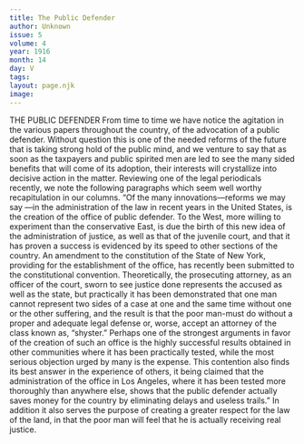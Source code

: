 ```yaml
---
title: The Public Defender
author: Unknown
issue: 5
volume: 4
year: 1916
month: 14
day: V
tags:
layout: page.njk
image:
---
```

THE PUBLIC DEFENDER       From time to time we have notice the agitation in the various papers throughout the country, of the advocation of a public defender. Without question this is one of the needed reforms of the future that is taking strong hold of the public mind, and we venture to say that as soon as the taxpayers and public spirited men are led to see the many sided benefits that will come of its adoption, their interests will crystallize into decisive action in the matter.       Reviewing one of the legal periodicals recently, we note the following paragraphs which seem well worthy recapitulation in our columns.       “Of the many innovations—reforms we may say —in the administration of the law in recent years in the United States, is the creation of the office of public defender. To the West, more willing to experiment than the conservative East, is due the birth of this new idea of the administration of justice, as well as that of the juvenile court, and that it has proven a success is evidenced by its speed to other sections of the country.       An amendment to the constitution of the State of New York, providing for the establishment of the office, has recently been submitted to the constitutional convention. Theoretically, the prosecuting attorney, as an officer of the court, sworn to see justice done represents the accused as well as the state, but practically it has been demonstrated that one man cannot represent two sides of a case at one and the same time without one or the other suffering, and the result is that the poor man-must do without a proper and adequate legal defense or, worse, accept an attorney of the class known as, “shyster.”       Perhaps one of the strongest arguments in favor of the creation of such an office is the highly successful results obtained in other communities where it has been practically tested, while the most serious objection urged by many is the expense. This contention also finds its best answer in the experience of others, it being claimed that the administration of the office in Los Angeles, where it has been tested more thoroughly than anywhere else, shows that the public defender actually saves money for the country by eliminating delays and useless trails.” In addition it also serves the purpose of creating a greater respect for the law of the land, in that the poor man will feel that he is actually receiving real justice. 
